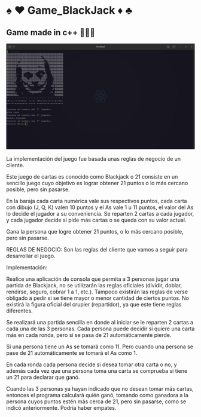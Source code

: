 # ♠️ ♥️  Game_BlackJack  ♦️ ♣️
## Game made in c++ 👨🏻‍💻

![Image](https://github.com/luroalfa/perfil/blob/main/Init_game.jpeg)

La implementación del juego fue basada unas reglas de negocio de un cliente.


Este juego de cartas es conocido como Blackjack o 21 consiste en un sencillo juego cuyo objetivo es lograr obtener 21 puntos o lo más cercano posible, pero sin pasarse. 

En la baraja cada carta numérica vale sus respectivos puntos, cada carta con dibujo (J, Q, K) valen 10 puntos y el As vale 1 u 11 puntos, el valor del As lo decide el jugador a su conveniencia. 
Se reparten 2 cartas a cada jugador, y cada jugador decide si pide más cartas o se queda con su valor actual. 

Gana la persona que logre obtener 21 puntos, o lo más cercano posible, pero sin pasarse. 

REGLAS DE NEGOCIO: Son las reglas del cliente que vamos a seguir para desarrollar el juego.


Implementación: 

Realice una aplicación de consola que permita a 3 personas jugar una partida de Blackjack, no se utilizarán las reglas oficiales (dividir, doblar, rendirse, seguro, cobrar 1 a 1, etc.). Tampoco existirán las reglas de verse obligado a pedir si se tiene mayor o menor cantidad de ciertos puntos. No existirá la figura oficial del crupier (repartidor), ya que este tiene reglas diferentes. 

Se realizará una partida sencilla en donde al iniciar se le reparten 2 cartas a cada una de las 3 personas. Cada persona puede decidir si quiere una carta más en cada ronda, pero si se pasa de 21 automáticamente pierde. 

Si una persona tiene un As se tomará como 11. Pero cuando una persona se pase de 21 automáticamente se tomará el As como 1.

En cada ronda cada persona decide si desea tomar otra carta o no, y además cada vez que una persona toma una carta se comprueba si tiene un 21 para declarar que ganó. 

Cuando las 3 personas ya hayan indicado que no desean tomar más cartas, entonces el programa calculará quién ganó, tomando como ganadora a la persona cuyos puntos estén más cerca de 21, pero sin pasarse, como se indicó anteriormente. Podría haber empates. 
